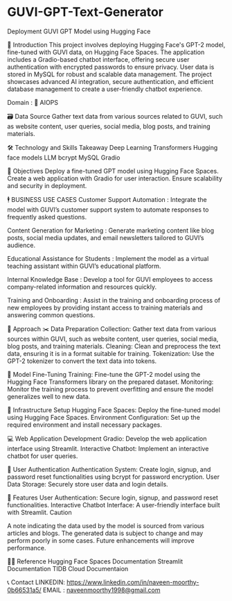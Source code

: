 # GUVI-GPT-Text-Generator
Deployment GUVI GPT Model using Hugging Face

📘 Introduction
This project involves deploying Hugging Face's GPT-2 model, fine-tuned with GUVI data, on Hugging Face Spaces. The application includes a Gradio-based chatbot interface, offering secure user authentication with encrypted passwords to ensure privacy. User data is stored in MySQL for robust and scalable data management. The project showcases advanced AI integration, secure authentication, and efficient database management to create a user-friendly chatbot experience.

Domain : 🤖 AIOPS


🗃️ Data Source
Gather text data from various sources related to GUVI, such as website content, user queries, social media, blog posts, and training materials.



🛠 Technology and Skills Takeaway
Deep Learning
Transformers
Hugging face models
LLM
bcrypt
MySQL
Gradio



📘 Objectives
Deploy a fine-tuned GPT model using Hugging Face Spaces.
Create a web application with Gradio for user interaction.
Ensure scalability and security in deployment.


🕴️ BUSINESS USE CASES
Customer Support Automation :
Integrate the model with GUVI’s customer support system to automate responses to frequently asked questions.

Content Generation for Marketing :
Generate marketing content like blog posts, social media updates, and email newsletters tailored to GUVI’s audience.

Educational Assistance for Students :
Implement the model as a virtual teaching assistant within GUVI’s educational platform.

Internal Knowledge Base :
Develop a tool for GUVI employees to access company-related information and resources quickly.

Training and Onboarding :
Assist in the training and onboarding process of new employees by providing instant access to training materials and answering common questions.




📘 Approach
✂️ Data Preparation
Collection: Gather text data from various sources within GUVI, such as website content, user queries, social media, blog posts, and training materials.
Cleaning: Clean and preprocess the text data, ensuring it is in a format suitable for training.
Tokenization: Use the GPT-2 tokenizer to convert the text data into tokens.



🔄 Model Fine-Tuning
Training: Fine-tune the GPT-2 model using the Hugging Face Transformers library on the prepared dataset.
Monitoring: Monitor the training process to prevent overfitting and ensure the model generalizes well to new data.


🤗 Infrastructure Setup
Hugging Face Spaces: Deploy the fine-tuned model using Hugging Face Spaces.
Environment Configuration: Set up the required environment and install necessary packages.


💻 Web Application Development
Gradio: Develop the web application interface using Streamlit.
Interactive Chatbot: Implement an interactive chatbot for user queries.


👤 User Authentication
Authentication System: Create login, signup, and password reset functionalities using bcrypt for password encryption.
User Data Storage: Securely store user data and login details.


📘 Features
User Authentication: Secure login, signup, and password reset functionalities.
Interactive Chatbot Interface: A user-friendly interface built with Streamlit.
Caution

A note indicating the data used by the model is sourced from various articles and blogs. The generated data is subject to change and may perform poorly in some cases. Future enhancements will improve performance.




👨‍🏫 Reference
Hugging Face Spaces Documentation
Streamlit Documentation
TIDB Cloud Documentaion

📞 Contact
LINKEDIN: https://www.linkedin.com/in/naveen-moorthy-0b66531a5/
EMAIL : naveenmoorthy1998@gmail.com
